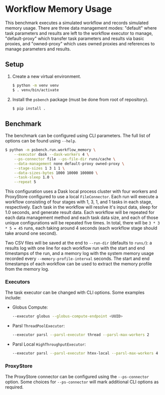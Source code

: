 # Workflow Memory Usage

This benchmark executes a simulated workflow and records simulated memory
usage. There are three data management modes: "default" where task parameters
and results are left to the workflow executor to manage, "default-proxy"
which transfer task parameters and results via basic proxies, and
"owned-proxy" which uses owned proxies and references to manage parameters and
results.

## Setup

1. Create a new virtual environment.
   ```bash
   $ python -m venv venv
   $ . venv/bin/activate
   ```
2. Install the `psbench` package (must be done from root of repository).
   ```bash
   $ pip install .
   ```

## Benchmark

The benchmark can be configured using CLI parameters. The full list of options
can be found using `--help`.

```bash
$ python -m psbench.run.workflow_memory \
    --executor dask --dask-workers 4 \
    --ps-connector file --ps-file-dir runs/cache \
    --data-management none default-proxy owned-proxy \
    --stage-sizes 1 3 1 1 \
    --data-sizes-bytes 1000 10000 100000 \
    --task-sleep 1.0 \
    --repeat 5
```

This configuration uses a Dask local process cluster with four workers and ProxyStore configured to use a local `FileConnector`.
Each run will execute a workflow consisting of four stages with 1, 3, 1, and 1 tasks in each stage, respectively.
Each task in the workflow will resolve it's input data, sleep for 1.0 seconds, and generate result data.
Each workflow will be repeated for each data management method and each task data size, and each of those unique configurations will be repeated five times.
In total, there will be `3 * 3 * 5 = 45` runs, each taking around 4 seconds (each workflow stage should take around one second).

Two CSV files will be saved at the end to `--run-dir` (defaults to `runs/`):
a results log with one line for each workflow run with the start and end timestamps of the run,
and a memory log with the system memory usage recorded every `--memory-profile-interval` seconds.
The start and end timestamps of each workflow can be used to extract the memory profile from the memory log.

### Executors

The task executor can be changed with CLI options. Some examples include:

* Globus Compute:
  ```bash
  --executor globus --globus-compute-endpoint <UUID>
  ```
* Parsl `ThreadPoolExecutor`:
  ```bash
  --executor parsl --parsl-executor thread --parsl-max-workers 2
  ```
* Parsl Local `HighThroughputExecutor`:
  ```bash
  --executor parsl --parsl-executor htex-local --parsl-max-workers 4
  ```

### ProxyStore

The ProxyStore connector can be configured using the `--ps-connector`
option. Some choices for `--ps-connector` will mark additional CLI options
as required.
